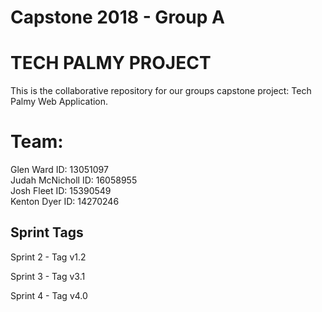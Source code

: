 # Capstone 2018 - Group A

# TECH PALMY PROJECT

This is the collaborative repository for our groups capstone project: Tech Palmy Web Application.

# Team:
Glen Ward ID: 13051097 </br>
Judah McNicholl ID: 16058955 </br>
Josh Fleet ID: 15390549 </br>
Kenton Dyer ID: 14270246

## Sprint Tags

Sprint 2 - Tag v1.2

Sprint 3 - Tag v3.1

Sprint 4 - Tag v4.0
